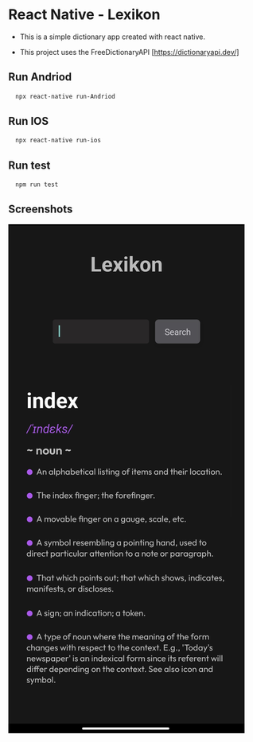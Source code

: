 # React Native - Lexikon

- This is a simple dictionary app created with react native.

- This project uses the FreeDictionaryAPI [https://dictionaryapi.dev/]

## Run Andriod

```bash
  npx react-native run-Andriod
```

## Run IOS

```bash
  npx react-native run-ios
```

## Run test

```bash
  npm run test
```

## Screenshots

![App Screenshot](./Screenshot.jpg)
